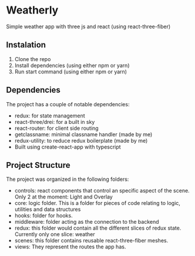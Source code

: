 # Weatherly

Simple weather app with three js and react (using react-three-fiber)

## Instalation

1. Clone the repo
2. Install dependencies (using either npm or yarn)
3. Run start command (using either npm or yarn)

## Dependencies

The project has a couple of notable dependencies:

- redux: for state management
- react-three/drei: for a built in sky
- react-router: for client side routing
- getclassname: minimal classname handler (made by me)
- redux-utility: to reduce redux boilerplate (made by me) 
- Built using create-react-app with typescript

## Project Structure

The project was organized in the following folders:

- controls: react components that control an specific aspect of the scene. Only 2 at the moment: Light and Overlay
- core: logic folder. This is a folder for pieces of code relating to logic, utilities and data structures
- hooks: folder for hooks. 
- middleware: folder acting as the connection to the backend
- redux: this folder would contain all the different slices of redux state. Currently only one slice: weather
- scenes: this folder contains reusable react-three-fiber meshes. 
- views: They represent the routes the app has.


